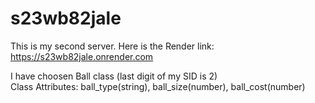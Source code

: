 # s23wb82jale

This is my second server.
Here is the Render link: https://s23wb82jale.onrender.com

I have choosen Ball class (last digit of my SID is 2) <br>
Class Attributes: ball_type(string), ball_size(number), ball_cost(number)